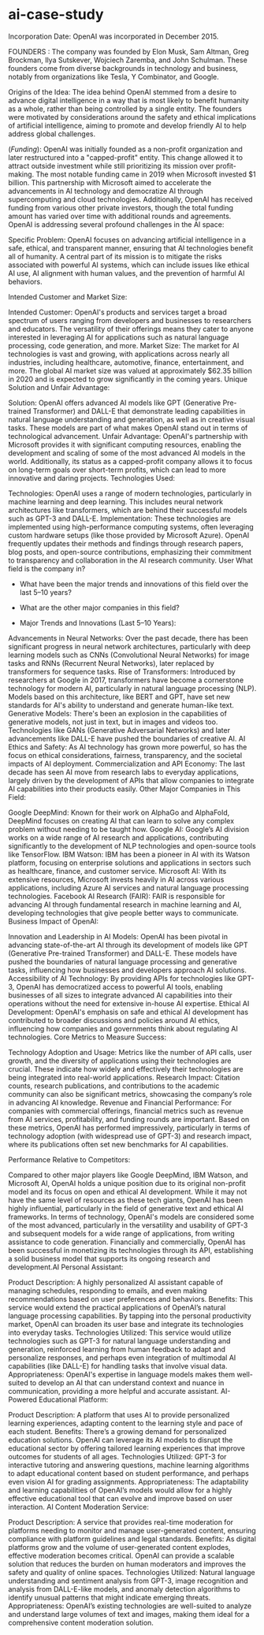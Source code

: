 # ai-case-study
Incorporation Date: OpenAI was incorporated in December 2015.

FOUNDERS : The company was founded by Elon Musk, Sam Altman, Greg Brockman, Ilya Sutskever, Wojciech Zaremba, and John Schulman. These founders come from diverse backgrounds in technology and business, notably from organizations like Tesla, Y Combinator, and Google.

Origins of the Idea: The idea behind OpenAI stemmed from a desire to advance digital intelligence in a way that is most likely to benefit humanity as a whole, rather than being controlled by a single entity. The founders were motivated by considerations around the safety and ethical implications of artificial intelligence, aiming to promote and develop friendly AI to help address global challenges.

(_Funding_): OpenAI was initially founded as a non-profit organization and later restructured into a "capped-profit" entity. This change allowed it to attract outside investment while still prioritizing its mission over profit-making. The most notable funding came in 2019 when Microsoft invested $1 billion. This partnership with Microsoft aimed to accelerate the advancements in AI technology and democratize AI through supercomputing and cloud technologies. Additionally, OpenAI has received funding from various other private investors, though the total funding amount has varied over time with additional rounds and agreements.
OpenAI is addressing several profound challenges in the AI space:

Specific Problem: OpenAI focuses on advancing artificial intelligence in a safe, ethical, and transparent manner, ensuring that AI technologies benefit all of humanity. A central part of its mission is to mitigate the risks associated with powerful AI systems, which can include issues like ethical AI use, AI alignment with human values, and the prevention of harmful AI behaviors.

Intended Customer and Market Size:

Intended Customer: OpenAI's products and services target a broad spectrum of users ranging from developers and businesses to researchers and educators. The versatility of their offerings means they cater to anyone interested in leveraging AI for applications such as natural language processing, code generation, and more.
Market Size: The market for AI technologies is vast and growing, with applications across nearly all industries, including healthcare, automotive, finance, entertainment, and more. The global AI market size was valued at approximately $62.35 billion in 2020 and is expected to grow significantly in the coming years.
Unique Solution and Unfair Advantage:

Solution: OpenAI offers advanced AI models like GPT (Generative Pre-trained Transformer) and DALL-E that demonstrate leading capabilities in natural language understanding and generation, as well as in creative visual tasks. These models are part of what makes OpenAI stand out in terms of technological advancement.
Unfair Advantage: OpenAI's partnership with Microsoft provides it with significant computing resources, enabling the development and scaling of some of the most advanced AI models in the world. Additionally, its status as a capped-profit company allows it to focus on long-term goals over short-term profits, which can lead to more innovative and daring projects.
Technologies Used:

Technologies: OpenAI uses a range of modern technologies, particularly in machine learning and deep learning. This includes neural network architectures like transformers, which are behind their successful models such as GPT-3 and DALL-E.
Implementation: These technologies are implemented using high-performance computing systems, often leveraging custom hardware setups (like those provided by Microsoft Azure). OpenAI frequently updates their methods and findings through research papers, blog posts, and open-source contributions, emphasizing their commitment to transparency and collaboration in the AI research community.
User
What field is the company in?

* What have been the major trends and innovations of this field over the last 5&ndash;10 years?

* What are the other major companies in this field?
* Major Trends and Innovations (Last 5–10 Years):

Advancements in Neural Networks: Over the past decade, there has been significant progress in neural network architectures, particularly with deep learning models such as CNNs (Convolutional Neural Networks) for image tasks and RNNs (Recurrent Neural Networks), later replaced by transformers for sequence tasks.
Rise of Transformers: Introduced by researchers at Google in 2017, transformers have become a cornerstone technology for modern AI, particularly in natural language processing (NLP). Models based on this architecture, like BERT and GPT, have set new standards for AI's ability to understand and generate human-like text.
Generative Models: There's been an explosion in the capabilities of generative models, not just in text, but in images and videos too. Technologies like GANs (Generative Adversarial Networks) and later advancements like DALL-E have pushed the boundaries of creative AI.
AI Ethics and Safety: As AI technology has grown more powerful, so has the focus on ethical considerations, fairness, transparency, and the societal impacts of AI deployment.
Commercialization and API Economy: The last decade has seen AI move from research labs to everyday applications, largely driven by the development of APIs that allow companies to integrate AI capabilities into their products easily.
Other Major Companies in This Field:

Google DeepMind: Known for their work on AlphaGo and AlphaFold, DeepMind focuses on creating AI that can learn to solve any complex problem without needing to be taught how.
Google AI: Google’s AI division works on a wide range of AI research and applications, contributing significantly to the development of NLP technologies and open-source tools like TensorFlow.
IBM Watson: IBM has been a pioneer in AI with its Watson platform, focusing on enterprise solutions and applications in sectors such as healthcare, finance, and customer service.
Microsoft AI: With its extensive resources, Microsoft invests heavily in AI across various applications, including Azure AI services and natural language processing technologies.
Facebook AI Research (FAIR): FAIR is responsible for advancing AI through fundamental research in machine learning and AI, developing technologies that give people better ways to communicate.
Business Impact of OpenAI:

Innovation and Leadership in AI Models: OpenAI has been pivotal in advancing state-of-the-art AI through its development of models like GPT (Generative Pre-trained Transformer) and DALL-E. These models have pushed the boundaries of natural language processing and generative tasks, influencing how businesses and developers approach AI solutions.
Accessibility of AI Technology: By providing APIs for technologies like GPT-3, OpenAI has democratized access to powerful AI tools, enabling businesses of all sizes to integrate advanced AI capabilities into their operations without the need for extensive in-house AI expertise.
Ethical AI Development: OpenAI's emphasis on safe and ethical AI development has contributed to broader discussions and policies around AI ethics, influencing how companies and governments think about regulating AI technologies.
Core Metrics to Measure Success:

Technology Adoption and Usage: Metrics like the number of API calls, user growth, and the diversity of applications using their technologies are crucial. These indicate how widely and effectively their technologies are being integrated into real-world applications.
Research Impact: Citation counts, research publications, and contributions to the academic community can also be significant metrics, showcasing the company’s role in advancing AI knowledge.
Revenue and Financial Performance: For companies with commercial offerings, financial metrics such as revenue from AI services, profitability, and funding rounds are important.
Based on these metrics, OpenAI has performed impressively, particularly in terms of technology adoption (with widespread use of GPT-3) and research impact, where its publications often set new benchmarks for AI capabilities.

Performance Relative to Competitors:

Compared to other major players like Google DeepMind, IBM Watson, and Microsoft AI, OpenAI holds a unique position due to its original non-profit model and its focus on open and ethical AI development. While it may not have the same level of resources as these tech giants, OpenAI has been highly influential, particularly in the field of generative text and ethical AI frameworks.
In terms of technology, OpenAI's models are considered some of the most advanced, particularly in the versatility and usability of GPT-3 and subsequent models for a wide range of applications, from writing assistance to code generation.
Financially and commercially, OpenAI has been successful in monetizing its technologies through its API, establishing a solid business model that supports its ongoing research and development.AI Personal Assistant:

Product Description: A highly personalized AI assistant capable of managing schedules, responding to emails, and even making recommendations based on user preferences and behaviors.
Benefits: This service would extend the practical applications of OpenAI’s natural language processing capabilities. By tapping into the personal productivity market, OpenAI can broaden its user base and integrate its technologies into everyday tasks.
Technologies Utilized: This service would utilize technologies such as GPT-3 for natural language understanding and generation, reinforced learning from human feedback to adapt and personalize responses, and perhaps even integration of multimodal AI capabilities (like DALL-E) for handling tasks that involve visual data.
Appropriateness: OpenAI's expertise in language models makes them well-suited to develop an AI that can understand context and nuance in communication, providing a more helpful and accurate assistant.
AI-Powered Educational Platform:

Product Description: A platform that uses AI to provide personalized learning experiences, adapting content to the learning style and pace of each student.
Benefits: There’s a growing demand for personalized education solutions. OpenAI can leverage its AI models to disrupt the educational sector by offering tailored learning experiences that improve outcomes for students of all ages.
Technologies Utilized: GPT-3 for interactive tutoring and answering questions, machine learning algorithms to adapt educational content based on student performance, and perhaps even vision AI for grading assignments.
Appropriateness: The adaptability and learning capabilities of OpenAI’s models would allow for a highly effective educational tool that can evolve and improve based on user interaction.
AI Content Moderation Service:

Product Description: A service that provides real-time moderation for platforms needing to monitor and manage user-generated content, ensuring compliance with platform guidelines and legal standards.
Benefits: As digital platforms grow and the volume of user-generated content explodes, effective moderation becomes critical. OpenAI can provide a scalable solution that reduces the burden on human moderators and improves the safety and quality of online spaces.
Technologies Utilized: Natural language understanding and sentiment analysis from GPT-3, image recognition and analysis from DALL-E-like models, and anomaly detection algorithms to identify unusual patterns that might indicate emerging threats.
Appropriateness: OpenAI’s existing technologies are well-suited to analyze and understand large volumes of text and images, making them ideal for a comprehensive content moderation solution.
